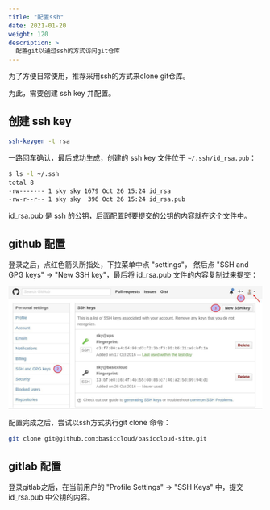 ```yaml
---
title: "配置ssh"
date: 2021-01-20
weight: 120
description: >
  配置git以通过ssh的方式访问git仓库
---
```


为了方便日常使用，推荐采用ssh的方式来clone git仓库。

为此，需要创建 ssh key 并配置。

## 创建 ssh key

```bash
ssh-keygen -t rsa
```

一路回车确认，最后成功生成，创建的 ssh key 文件位于 `~/.ssh/id_rsa.pub`：

```bash
$ ls -l ~/.ssh
total 8
-rw------- 1 sky sky 1679 Oct 26 15:24 id_rsa
-rw-r--r-- 1 sky sky  396 Oct 26 15:24 id_rsa.pub
```

id_rsa.pub 是 ssh 的公钥，后面配置时要提交的公钥的内容就在这个文件中。

## github 配置

登录之后，点红色箭头所指处，下拉菜单中点 "settings"， 然后点 "SSH and GPG keys" -> "New SSH key"，最后将 id_rsa.pub 文件的内容复制过来提交：

![](images/add_key_github.jpg)

配置完成之后，尝试以ssh方式执行git clone 命令：

```bash
git clone git@github.com:basiccloud/basiccloud-site.git
```

## gitlab 配置

登录gitlab之后，在当前用户的 "Profile Settings" -> "SSH Keys" 中，提交id_rsa.pub 中公钥的内容。